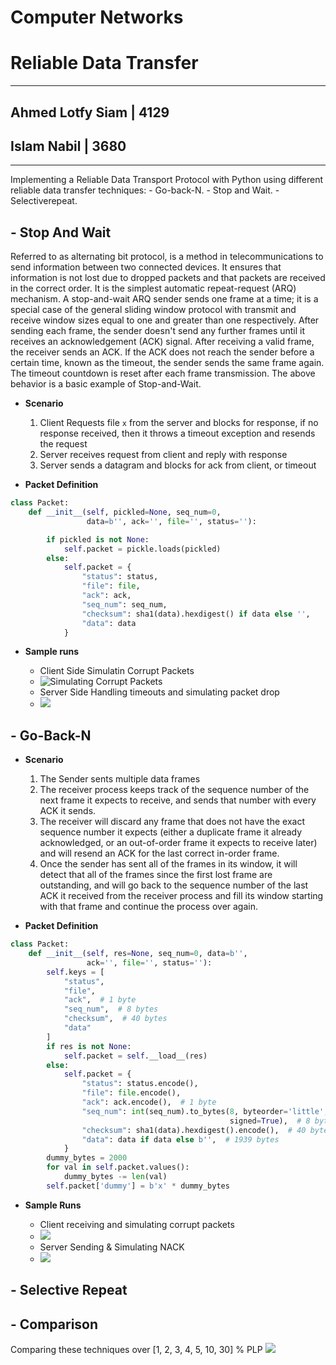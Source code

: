 # Computer Networks
# Reliable Data Transfer

---

## Ahmed Lotfy Siam | 4129
## Islam Nabil | 3680

---

Implementing a Reliable Data Transport Protocol with Python using different reliable data transfer techniques:
    - Go-back-N.
    - Stop and Wait.
    - Selectiverepeat.


## - Stop And Wait
Referred to as alternating bit protocol, is a method in telecommunications to send information between two connected devices. It ensures that information is not lost due to dropped packets and that packets are received in the correct order. It is the simplest automatic repeat-request (ARQ) mechanism. A stop-and-wait ARQ sender sends one frame at a time; it is a special case of the general sliding window protocol with transmit and receive window sizes equal to one and greater than one respectively. After sending each frame, the sender doesn't send any further frames until it receives an acknowledgement (ACK) signal. After receiving a valid frame, the receiver sends an ACK. If the ACK does not reach the sender before a certain time, known as the timeout, the sender sends the same frame again. The timeout countdown is reset after each frame transmission. The above behavior is a basic example of Stop-and-Wait.

- **Scenario**

    1. Client Requests file `x` from the server and blocks for response, if no response received, then it throws a timeout exception and resends the request
    2. Server receives request from client and reply with response
    3. Server sends a datagram and blocks for ack from client, or timeout

- **Packet Definition**

```python
class Packet:
    def __init__(self, pickled=None, seq_num=0,
                 data=b'', ack='', file='', status=''):

        if pickled is not None:
            self.packet = pickle.loads(pickled)
        else:
            self.packet = {
                "status": status,
                "file": file,
                "ack": ack,
                "seq_num": seq_num,
                "checksum": sha1(data).hexdigest() if data else '',
                "data": data
            }

```

- **Sample runs**

    - Client Side Simulatin Corrupt Packets
    - ![Simulating Corrupt Packets](https://i.imgur.com/7sYzM58.png)
    - Server Side Handling timeouts and simulating packet drop
    - ![](https://i.imgur.com/86iFzkY.png)


## - Go-Back-N


- **Scenario**

    1. The Sender sents multiple data frames
    2. The receiver process keeps track of the sequence number of the next frame it expects to receive, and sends that number with every ACK it sends.
    3. The receiver will discard any frame that does not have the exact sequence number it expects (either a duplicate frame it already acknowledged, or an out-of-order frame it expects to receive later) and will resend an ACK for the last correct in-order frame.
    4. Once the sender has sent all of the frames in its window, it will detect that all of the frames since the first lost frame are outstanding, and will go back to the sequence number of the last ACK it received from the receiver process and fill its window starting with that frame and continue the process over again.

- **Packet Definition**

```python
class Packet:
    def __init__(self, res=None, seq_num=0, data=b'',
                 ack='', file='', status=''):
        self.keys = [
            "status",
            "file",
            "ack",  # 1 byte
            "seq_num",  # 8 bytes
            "checksum",  # 40 bytes
            "data"
        ]
        if res is not None:
            self.packet = self.__load__(res)
        else:
            self.packet = {
                "status": status.encode(),
                "file": file.encode(),
                "ack": ack.encode(),  # 1 byte
                "seq_num": int(seq_num).to_bytes(8, byteorder='little',
                                                 signed=True),  # 8 bytes
                "checksum": sha1(data).hexdigest().encode(),  # 40 bytes
                "data": data if data else b'',  # 1939 bytes
            }
        dummy_bytes = 2000
        for val in self.packet.values():
            dummy_bytes -= len(val)
        self.packet['dummy'] = b'x' * dummy_bytes
```

- **Sample Runs**

    - Client receiving and simulating corrupt packets
    - ![](https://i.imgur.com/eCAHfTh.png)
    - Server Sending & Simulating NACK
    - ![](https://i.imgur.com/yyNx1UI.png)


## - Selective Repeat


## - Comparison

Comparing these techniques over [1, 2, 3, 4, 5, 10, 30] % PLP
![](https://i.imgur.com/g0zbuP3.png)
